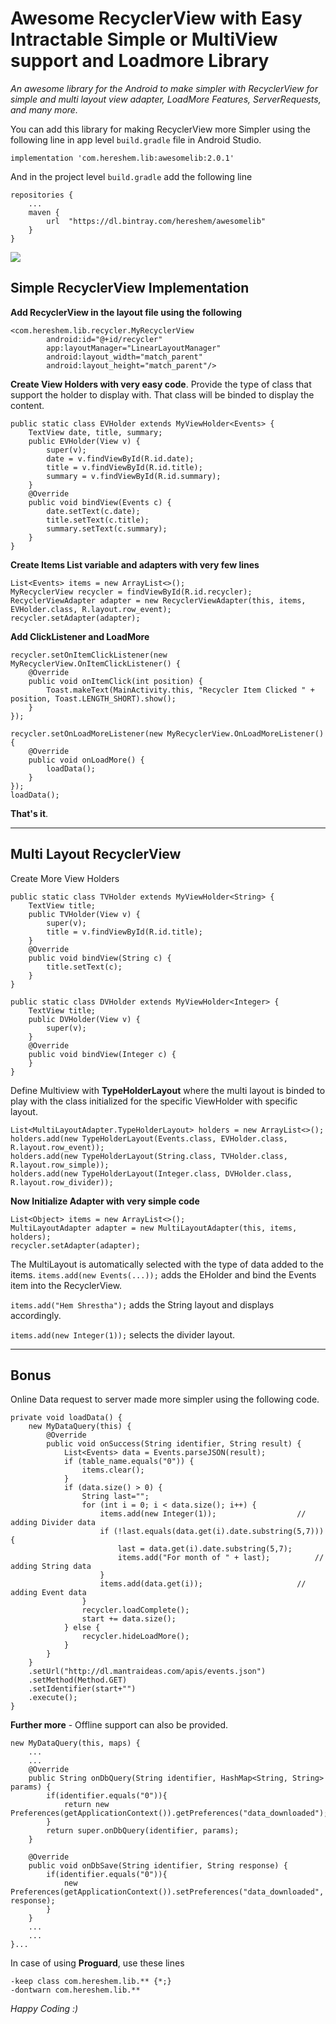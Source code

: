 # Awesome RecyclerView with Easy Intractable Simple or MultiView support and Loadmore Library
*An awesome library for the Android to make simpler with RecyclerView for simple and multi layout view adapter, LoadMore Features, ServerRequests, and many more.*

You can add this library for making RecyclerView more Simpler using the following line in app level ```build.gradle``` file in Android Studio.

```
implementation 'com.hereshem.lib:awesomelib:2.0.1'
```
And in the project level ```build.gradle``` add the following line

```
repositories {
    ...
    maven {
        url  "https://dl.bintray.com/hereshem/awesomelib"
    }
}
```
![](Screenshot_1.png)

## Simple RecyclerView Implementation

**Add RecyclerView in the layout file using the following**

```
<com.hereshem.lib.recycler.MyRecyclerView
        android:id="@+id/recycler"
        app:layoutManager="LinearLayoutManager"
        android:layout_width="match_parent"
        android:layout_height="match_parent"/>
```

**Create View Holders with very easy code**. Provide the type of class that support the holder to display with. That class will be binded to display the content.

```
public static class EVHolder extends MyViewHolder<Events> {
    TextView date, title, summary;
    public EVHolder(View v) {
        super(v);
        date = v.findViewById(R.id.date);
        title = v.findViewById(R.id.title);
        summary = v.findViewById(R.id.summary);
    }
    @Override
    public void bindView(Events c) {
        date.setText(c.date);
        title.setText(c.title);
        summary.setText(c.summary);
    }
}
```
**Create Items List variable and adapters with very few lines**

```
List<Events> items = new ArrayList<>();
MyRecyclerView recycler = findViewById(R.id.recycler);
RecyclerViewAdapter adapter = new RecyclerViewAdapter(this, items, EVHolder.class, R.layout.row_event);
recycler.setAdapter(adapter);
```

**Add ClickListener and LoadMore**

```
recycler.setOnItemClickListener(new MyRecyclerView.OnItemClickListener() {
    @Override
    public void onItemClick(int position) {
        Toast.makeText(MainActivity.this, "Recycler Item Clicked " + position, Toast.LENGTH_SHORT).show();
    }
});

recycler.setOnLoadMoreListener(new MyRecyclerView.OnLoadMoreListener() {
    @Override
    public void onLoadMore() {
        loadData();
    }
});
loadData();
```

**That's it**.

-----------
## Multi Layout RecyclerView 

Create More View Holders

```
public static class TVHolder extends MyViewHolder<String> {
    TextView title;
    public TVHolder(View v) {
        super(v);
        title = v.findViewById(R.id.title);
    }
    @Override
    public void bindView(String c) {
        title.setText(c);
    }
}

public static class DVHolder extends MyViewHolder<Integer> {
    TextView title;
    public DVHolder(View v) {
        super(v);
    }
    @Override
    public void bindView(Integer c) {
    }
}
```

Define Multiview with **TypeHolderLayout** where the multi layout is binded to play with the class initialized for the specific ViewHolder with specific layout.

```
List<MultiLayoutAdapter.TypeHolderLayout> holders = new ArrayList<>();
holders.add(new TypeHolderLayout(Events.class, EVHolder.class, R.layout.row_event));
holders.add(new TypeHolderLayout(String.class, TVHolder.class, R.layout.row_simple));
holders.add(new TypeHolderLayout(Integer.class, DVHolder.class, R.layout.row_divider));

```


**Now Initialize Adapter with very simple code**

```
List<Object> items = new ArrayList<>();
MultiLayoutAdapter adapter = new MultiLayoutAdapter(this, items, holders);
recycler.setAdapter(adapter);
```

The MultiLayout is automatically selected with the type of data added to the items. ```items.add(new Events(...));``` adds the EHolder and bind the Events item into the RecyclerView.

```items.add("Hem Shrestha");``` adds the String layout and displays accordingly.

```items.add(new Integer(1));``` selects the divider layout.



----

## Bonus

Online Data request to server made more simpler using the following code.

```
private void loadData() {
    new MyDataQuery(this) {
        @Override
        public void onSuccess(String identifier, String result) {
            List<Events> data = Events.parseJSON(result);
            if (table_name.equals("0")) {
                items.clear();
            }
            if (data.size() > 0) {
                String last="";
                for (int i = 0; i < data.size(); i++) {
                    items.add(new Integer(1)); 					// adding Divider data
                    if (!last.equals(data.get(i).date.substring(5,7))) {
                        last = data.get(i).date.substring(5,7);
                        items.add("For month of " + last); 			// adding String data
                    }
                    items.add(data.get(i)); 					// adding Event data
                }
                recycler.loadComplete();
                start += data.size();
            } else {
                recycler.hideLoadMore();
            }
        }
    }
    .setUrl("http://dl.mantraideas.com/apis/events.json")
    .setMethod(Method.GET)
    .setIdentifier(start+"")
    .execute();
}
```

**Further more** - Offline support can also be provided.

```
new MyDataQuery(this, maps) {
	...
	...
    @Override
    public String onDbQuery(String identifier, HashMap<String, String> params) {
        if(identifier.equals("0")){
            return new Preferences(getApplicationContext()).getPreferences("data_downloaded");
        }
        return super.onDbQuery(identifier, params);
    }

    @Override
    public void onDbSave(String identifier, String response) {
        if(identifier.equals("0")){
            new Preferences(getApplicationContext()).setPreferences("data_downloaded", response);
        }
    }
    ...
    ...
}...
```

In case of using **Proguard**, use these lines

```
-keep class com.hereshem.lib.** {*;}
-dontwarn com.hereshem.lib.**
```

*Happy Coding :)*
